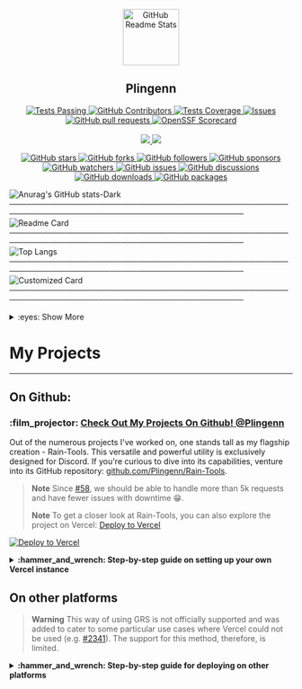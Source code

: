 <p align="center">
 <img width="100px" src="https://cdn.dribbble.com/users/2660249/screenshots/6664064/comp_1.gif" align="center" alt="GitHub Readme Stats" />
 <h2 align="center">Plingenn</h2>
</p>
  <p align="center">
    <a href="https://github.com/anuraghazra/github-readme-stats/actions">
      <img alt="Tests Passing" src="https://github.com/anuraghazra/github-readme-stats/workflows/Test/badge.svg" />
    </a>
    <a href="https://github.com/anuraghazra/github-readme-stats/graphs/contributors">
      <img alt="GitHub Contributors" src="https://img.shields.io/github/contributors/anuraghazra/github-readme-stats" />
    </a>
    <a href="https://codecov.io/gh/anuraghazra/github-readme-stats">
      <img alt="Tests Coverage" src="https://codecov.io/gh/anuraghazra/github-readme-stats/branch/master/graph/badge.svg" />
    </a>
    <a href="https://github.com/anuraghazra/github-readme-stats/issues">
      <img alt="Issues" src="https://img.shields.io/github/issues/anuraghazra/github-readme-stats?color=0088ff" />
    </a>
    <a href="https://github.com/anuraghazra/github-readme-stats/pulls">
      <img alt="GitHub pull requests" src="https://img.shields.io/github/issues-pr/anuraghazra/github-readme-stats?color=0088ff" />
    </a>
    <a href="https://securityscorecards.dev/viewer/?uri=github.com/anuraghazra/github-readme-stats">
      <img alt="OpenSSF Scorecard" src="https://api.securityscorecards.dev/projects/github.com/anuraghazra/github-readme-stats/badge" />
    </a>
    <br />
    <br />
    <a href="https://a.paddle.com/v2/click/16413/119403?link=1227">
      <img src="https://img.shields.io/badge/Supported%20by-VSCode%20Power%20User%20%E2%86%92-gray.svg?colorA=655BE1&colorB=4F44D6&style=for-the-badge"/>
    </a>
    <a href="https://a.paddle.com/v2/click/16413/119403?link=2345">
      <img src="https://img.shields.io/badge/Supported%20by-Node%20Cli.com%20%E2%86%92-gray.svg?colorA=61c265&colorB=4CAF50&style=for-the-badge"/>
    </a>
  </p>

</p>
<!-- GitHub Star Badge -->
<p align="center">
  <a href="https://github.com/Plingenn/ThemeRain" aria-label="Star Plingenn/ThemeRain on GitHub">
    <img alt="GitHub stars" src="https://img.shields.io/github/stars/Plingenn/ThemeRain?style=social">
  </a>

  <!-- GitHub Fork Badge -->
  <a href="https://github.com/Plingenn/ThemeRain/fork" aria-label="Fork Plingenn/ThemeRain on GitHub">
    <img alt="GitHub forks" src="https://img.shields.io/github/forks/Plingenn/ThemeRain?style=social">
  </a>

  <!-- GitHub Follow Badge -->
  <a href="https://github.com/Plingenn" aria-label="Follow @Plingenn on GitHub">
    <img alt="GitHub followers" src="https://img.shields.io/github/followers/Plingenn?style=social">
  </a>

  <!-- GitHub Sponsor Badge -->
  <a href="https://github.com/sponsors/Plingenn" aria-label="Sponsor @Plingenn on GitHub">
    <img alt="GitHub sponsors" src="https://img.shields.io/github/sponsors/Plingenn?style=social">
  </a>

  <!-- GitHub Watch Badge -->
  <a href="https://github.com/Plingenn/ThemeRain/subscription" aria-label="Watch Plingenn/ThemeRain on GitHub">
    <img alt="GitHub watchers" src="https://img.shields.io/github/watchers/Plingenn/ThemeRain?style=social">
  </a>

  <!-- GitHub Issue Badge -->
  <a href="https://github.com/Plingenn/ThemeRain/issues" aria-label="Issue Plingenn/ThemeRain on GitHub">
    <img alt="GitHub issues" src="https://img.shields.io/github/issues/Plingenn/ThemeRain?style=social">
  </a>

  <!-- GitHub Discuss Badge -->
  <a href="https://github.com/Plingenn/ThemeRain/discussions" aria-label="Discuss Plingenn/ThemeRain on GitHub">
    <img alt="GitHub discussions" src="https://img.shields.io/github/discussions/Plingenn/ThemeRain?style=social">
  </a>

  <!-- GitHub Download Badge -->
  <a href="https://github.com/Plingenn/ThemeRain/archive/HEAD.zip" aria-label="Download Plingenn/ThemeRain on GitHub">
    <img alt="GitHub downloads" src="https://img.shields.io/github/downloads/Plingenn/ThemeRain/total?style=social">
  </a>

  <!-- GitHub Package Badge -->
  <a href="https://github.com/Plingenn/ThemeRain/packages" aria-label="Install this package Plingenn/ThemeRain on GitHub">
    <img alt="GitHub packages" src="https://img.shields.io/badge/GitHub-Package-blue?style=social">
  </a>
</p>




![Anurag's GitHub stats-Dark](https://github-readme-stats.vercel.app/api?username=Plingenn&show_icons=true&theme=dark#gh-dark-mode-only)
────────────────────────────────────────────────────────────────────────────────────────────
![Readme Card](https://github-readme-stats.vercel.app/api/pin/?username=Plingenn&repo=Rain-Tools&show_owner=true)
────────────────────────────────────────────────────────────────────────────────────────────
![Top Langs](https://github-readme-stats.vercel.app/api/top-langs/?username=Plingenn)
────────────────────────────────────────────────────────────────────────────────────────────
![Customized Card](https://github-readme-stats.vercel.app/api/pin?username=Plingenn\&repo=Rain-Tools\&title_color=fff\&icon_color=f9f9f9\&text_color=9f9f9f\&bg_color=151515)
────────────────────────────────────────────────────────────────────────────────────────────

<!-- Place this tag in your head or just before your close body tag. -->
<script async defer src="https://buttons.github.io/buttons.js" ></script>

<details>
<summary>:eyes: Show More</summary>

<a href="https://github.com/anuraghazra/github-readme-stats">
  <img height=200 align="center" src="https://github-readme-stats.vercel.app/api?username=Plingenn" />
</a>
<a href="https://github.com/anuraghazra/convoychat">
  <img height=200 align="center" src="https://github-readme-stats.vercel.app/api/top-langs?username=Plingenn&layout=compact&langs_count=8&card_width=320" />
</a>

***

<a href="https://github.com/anuraghazra/github-readme-stats">
  <img align="center" src="https://github-readme-stats.vercel.app/api/pin/?username=Plingenn&repo=rain-tools" />
</a>
<a href="https://github.com/anuraghazra/convoychat">
  <img align="center" src="https://github-readme-stats.vercel.app/api/pin/?username=Plingenn&repo=rain-tools" />
</a>

</details>

# My Projects
-----------

## On Github:

### :film\_projector: [Check Out My Projects On Github! @Plingenn](https://github.com/Plingenn)

Out of the numerous projects I've worked on, one stands tall as my flagship creation - Rain-Tools. This versatile and powerful utility is exclusively designed for Discord. If you're curious to dive into its capabilities, venture into its GitHub repository: [github.com/Plingenn/Rain-Tools](https://github.com/Plingenn/Rain-Tools).

> **Note**
> Since [#58](https://github.com/anuraghazra/github-readme-stats/pull/58), we should be able to handle more than 5k requests and have fewer issues with downtime :grin:.
> 
> **Note**
> To get a closer look at Rain-Tools, you can also explore the project on Vercel: [Deploy to Vercel](https://github.com/Plingenn/Rain-Tool)

[![Deploy to Vercel](https://vercel.com/button)](https://github.com/Plingenn/Rain-Tool)

<details>
 <summary><b>:hammer_and_wrench: Step-by-step guide on setting up your own Vercel instance</b></summary>

1.  Go to [github.com/Plingenn/Rain-Tools](https://github.com/Plingenn/Rain-Tool).
2.  Click on `Log in`.
    ![](https://files.catbox.moe/pcxk33.png)
3.  Sign in with GitHub by pressing `Continue with GitHub`.
    ![](https://files.catbox.moe/b9oxey.png)
4.  Sign in to GitHub and allow access to all repositories if prompted.
5.  Fork this repo.
6.  Go back to your [Vercel dashboard](https://vercel.com/dashboard).
7.  To import a project, click the `Add New...` button and select the `Project` option.
    ![](https://files.catbox.moe/3n76fh.png)
8.  Click the `Continue with GitHub` button, search for the required Git Repository and import it by clicking the `Import` button. Alternatively, you can import a Third-Party Git Repository using the `Import Third-Party Git Repository ->` link at the bottom of the page.
    ![](https://files.catbox.moe/mg5p04.png)
9.  Create a personal access token (PAT) [here](https://github.com/settings/tokens/new) and enable the `repo` and `user` permissions (this allows access to see private repo and user stats).
10. Add the PAT as an environment variable named `PAT_1` (as shown).
    ![](https://files.catbox.moe/0yclio.png)
11. Click deploy, and you're good to go. See your domains to use the API!

</details>

## On other platforms

> **Warning**
> This way of using GRS is not officially supported and was added to cater to some particular use cases where Vercel could not be used (e.g. [#2341](https://github.com/anuraghazra/github-readme-stats/discussions/2341)). The support for this method, therefore, is limited.

<details>
<summary><b>:hammer_and_wrench: Step-by-step guide for deploying on other platforms</b></summary>

1.  Fork or clone this repo as per your needs
2.  Add `express` to the dependencies section of `package.json`
    <https://github.com/anuraghazra/github-readme-stats/blob/ba7c2f8b55eac8452e479c8bd38b044d204d0424/package.json#L54-L61>
3.  Run `npm i` if needed (initial setup)
4.  Run `node express.js` to start the server, or set the entry point to `express.js` in `package.json` if you're deploying on a managed service
    <https://github.com/anuraghazra/github-readme-stats/blob/ba7c2f8b55eac8452e479c8bd38b044d204d0424/package.json#L11>
5.  You're done 🎉
    </details>

